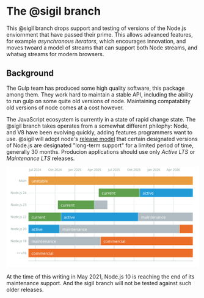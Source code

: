 # The @sigil branch

This @sigil branch drops support and testing of versions of the Node.js enviornment that have passed their prime.  This allows advanced features, for example *asynchronous iterators*, which encourages innovation, and moves twoard a model of streams that can support both Node streams, and whatwg streams for modern browsers.

## Background

The Gulp team has produced some high quality software, this package among them.   They work hard
to maintain a stable API, including the ability to run gulp on some quite old versions of node.  Maintaining compatabiity old versions of node comes at a cost however.

The JavaScript ecosystem is currently
in a state of rapid change state.  The @sigil branch takes operates from a somewhat different philophy:     Node, and V8 have been evolving quickly, adding features programmers want to use.  @sigil will adopt node's [release model](https://nodejs.org/en/about/releases/) that certain designated versions of Node.js are designated "long-term support" for a limited period of time, generally 30 months.   Producion applications should use only *Active LTS* or *Maintenance LTS* releases.

![Active LTS](https://raw.githubusercontent.com/nodejs/Release/master/schedule.svg?sanitize=true)

At the time of this writing in May 2021, Node.js 10 is reaching the end of its maintenance support.   And the sigil branch will not be tested against such older releases.
